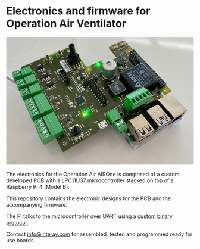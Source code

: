 # Electronics and firmware for Operation Air Ventilator

![OperationAir PCB](img/pcb_v2.jpg)

The electronics for the Operation Air AIROne is comprised of a custom developed PCB with a LPC11U37 microcontroller stacked on top of a Raspberry Pi 4 (Model B).

This repository contains the electronic designs for the PCB and the accompanying firmware.

The Pi talks to the microcontroller over UART using a [custom binary protocol](firmware/README.md#uart-communication-protocol).

Contact info@interay.com for assembled, tested and programmed ready for use boards.
